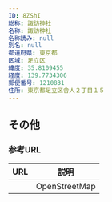 ```yaml
---
ID: 8ZShI
総称: 諏訪神社
名称: 諏訪神社
名称読み: null
別名: null
都道府県: 東京都
区域: 足立区
緯度: 35.8109455
経度: 139.7734306
郵便番号: 1210831
住所: 東京都足立区舎人２丁目１５
---
```


## その他

### 参考URL

| URL | 説明          |
| --- | ------------- |
|     | OpenStreetMap |
